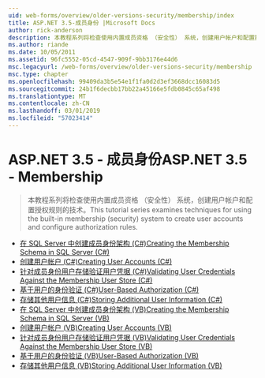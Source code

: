 ```yaml
---
uid: web-forms/overview/older-versions-security/membership/index
title: ASP.NET 3.5-成员身份 |Microsoft Docs
author: rick-anderson
description: 本教程系列将检查使用内置成员资格 （安全性） 系统，创建用户帐户和配置授权规则的技术。
ms.author: riande
ms.date: 10/05/2011
ms.assetid: 96fc5552-05cd-4547-909f-9bb3176e44d6
msc.legacyurl: /web-forms/overview/older-versions-security/membership
msc.type: chapter
ms.openlocfilehash: 99409da3b5e54e1f1fa0d2d3ef3668dcc16083d5
ms.sourcegitcommit: 24b1f6decbb17bb22a45166e5fdb0845c65af498
ms.translationtype: MT
ms.contentlocale: zh-CN
ms.lasthandoff: 03/01/2019
ms.locfileid: "57023414"
---
```

<a name="aspnet-35---membership"></a><span data-ttu-id="ce50d-103">ASP.NET 3.5 - 成员身份</span><span class="sxs-lookup"><span data-stu-id="ce50d-103">ASP.NET 3.5 - Membership</span></span>
====================
> <span data-ttu-id="ce50d-104">本教程系列将检查使用内置成员资格 （安全性） 系统，创建用户帐户和配置授权规则的技术。</span><span class="sxs-lookup"><span data-stu-id="ce50d-104">This tutorial series examines techniques for using the built-in membership (security) system to create user accounts and configure authorization rules.</span></span>


- [<span data-ttu-id="ce50d-105">在 SQL Server 中创建成员身份架构 (C#)</span><span class="sxs-lookup"><span data-stu-id="ce50d-105">Creating the Membership Schema in SQL Server (C#)</span></span>](creating-the-membership-schema-in-sql-server-cs.md)
- [<span data-ttu-id="ce50d-106">创建用户帐户 (C#)</span><span class="sxs-lookup"><span data-stu-id="ce50d-106">Creating User Accounts (C#)</span></span>](creating-user-accounts-cs.md)
- [<span data-ttu-id="ce50d-107">针对成员身份用户存储验证用户凭据 (C#)</span><span class="sxs-lookup"><span data-stu-id="ce50d-107">Validating User Credentials Against the Membership User Store (C#)</span></span>](validating-user-credentials-against-the-membership-user-store-cs.md)
- [<span data-ttu-id="ce50d-108">基于用户的身份验证 (C#)</span><span class="sxs-lookup"><span data-stu-id="ce50d-108">User-Based Authorization (C#)</span></span>](user-based-authorization-cs.md)
- [<span data-ttu-id="ce50d-109">存储其他用户信息 (C#)</span><span class="sxs-lookup"><span data-stu-id="ce50d-109">Storing Additional User Information (C#)</span></span>](storing-additional-user-information-cs.md)
- [<span data-ttu-id="ce50d-110">在 SQL Server 中创建成员身份架构 (VB)</span><span class="sxs-lookup"><span data-stu-id="ce50d-110">Creating the Membership Schema in SQL Server (VB)</span></span>](creating-the-membership-schema-in-sql-server-vb.md)
- [<span data-ttu-id="ce50d-111">创建用户帐户 (VB)</span><span class="sxs-lookup"><span data-stu-id="ce50d-111">Creating User Accounts (VB)</span></span>](creating-user-accounts-vb.md)
- [<span data-ttu-id="ce50d-112">针对成员身份用户存储验证用户凭据 (VB)</span><span class="sxs-lookup"><span data-stu-id="ce50d-112">Validating User Credentials Against the Membership User Store (VB)</span></span>](validating-user-credentials-against-the-membership-user-store-vb.md)
- [<span data-ttu-id="ce50d-113">基于用户的身份验证 (VB)</span><span class="sxs-lookup"><span data-stu-id="ce50d-113">User-Based Authorization (VB)</span></span>](user-based-authorization-vb.md)
- [<span data-ttu-id="ce50d-114">存储其他用户信息 (VB)</span><span class="sxs-lookup"><span data-stu-id="ce50d-114">Storing Additional User Information (VB)</span></span>](storing-additional-user-information-vb.md)
